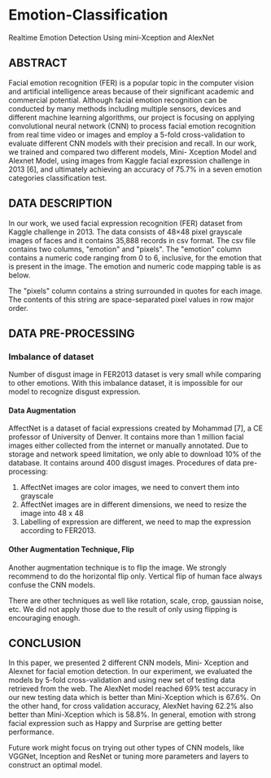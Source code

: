 # Emotion-Classification
Realtime Emotion Detection Using mini-Xception and AlexNet

## ABSTRACT
Facial emotion recognition (FER) is a popular topic in the computer vision and artificial intelligence areas because of their significant academic and commercial potential. Although facial emotion recognition can be conducted by many methods including multiple sensors, devices and different machine learning algorithms, our project is focusing on applying convolutional neural network (CNN) to process facial emotion recognition from real time video or images and employ a 5-fold cross-validation to evaluate different CNN models with their precision and recall. In our work, we trained and compared two different models, Mini- Xception Model and Alexnet Model, using images from Kaggle facial expression challenge in 2013 [6], and ultimately achieving an accuracy of 75.7% in a seven emotion categories classification test.

## DATA DESCRIPTION
In our work, we used facial expression recognition (FER) dataset from Kaggle challenge in 2013. The data consists of 48×48 pixel grayscale images of faces and it contains 35,888 records in csv format. The csv file contains two columns, "emotion" and "pixels". The "emotion" column contains a numeric code ranging from 0 to 6, inclusive, for the emotion that is present in the image. The emotion and numeric code mapping table is as below.
 
The "pixels" column contains a string surrounded in quotes for each image. The contents of this string are space-separated pixel values in row major order. 

## DATA PRE-PROCESSING

### Imbalance of dataset
Number of disgust image in FER2013 dataset is very small while comparing to other emotions.  With this imbalance dataset, it is impossible for our model to recognize disgust expression.

#### Data Augmentation
AffectNet is a dataset of facial expressions created by Mohammad [7], a CE professor of University of Denver.  It contains more than 1 million facial images either collected from the internet or manually annotated.  Due to storage and network speed limitation, we only able to download 10% of the database.  It contains around 400 disgust images. 
Procedures of data pre-processing:
1.	AffectNet images are color images, we need to convert them into grayscale 
2.	AffectNet images are in different dimensions, we need to resize the image into 48 x 48
3.	Labelling of expression are different, we need to map the expression according to FER2013.


#### Other Augmentation Technique, Flip
Another augmentation technique is to flip the image.  We strongly recommend to do the horizontal flip only.  Vertical flip of human face always confuse the CNN models.

There are other techniques as well like rotation, scale, crop, gaussian noise, etc.  We did not apply those due to the result of only using flipping is encouraging enough.

## CONCLUSION
In this paper, we presented 2 different CNN models, Mini- Xception and Alexnet for facial emotion detection. In our experiment, we evaluated the models by 5-fold cross-validation and using new set of testing data retrieved from the web. The AlexNet model reached 69% test accuracy in our new testing data which is better than Mini-Xception which is 67.6%. On the other hand, for cross validation accuracy, AlexNet having 62.2% also better than Mini-Xception which is 58.8%. In general, emotion with strong facial expression such as Happy and Surprise are getting better performance.  

Future work might focus on trying out other types of CNN models, like VGGNet, Inception and ResNet or tuning more parameters and layers to construct an optimal model.
